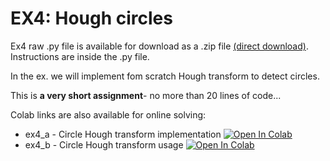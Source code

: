 # EX4: Hough circles
Ex4 raw .py file is available for download as a .zip file [(direct download)](https://github.com/YoniChechik/AI_is_Math/raw/master/c_04b_hough_transform/ex4/ex4.zip). Instructions are inside the .py file.

In the ex. we will implement fom scratch Hough transform to detect circles.

This is **a very short assignment**- no more than 20 lines of code...

Colab links are also available for online solving:
- ex4_a - Circle Hough transform implementation [![Open In Colab](https://colab.research.google.com/assets/colab-badge.svg)](https://colab.research.google.com/github/YoniChechik/AI_is_Math/blob/master/c_04b_hough_transform/ex4/ex4_a.ipynb)
- ex4_b - Circle Hough transform usage [![Open In Colab](https://colab.research.google.com/assets/colab-badge.svg)](https://colab.research.google.com/github/YoniChechik/AI_is_Math/blob/master/c_04b_hough_transform/ex4/ex4_b.ipynb)
